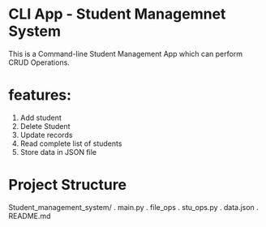 # CLI App - Student Managemnet System

This is a Command-line Student Management App which can perform CRUD Operations. 

# features:

1. Add student
2. Delete Student
3. Update records
4. Read complete list of students
5. Store data in JSON file

# Project Structure

Student_management_system/
    . main.py 
    . file_ops
    . stu_ops.py
    . data.json
    . README.md          
